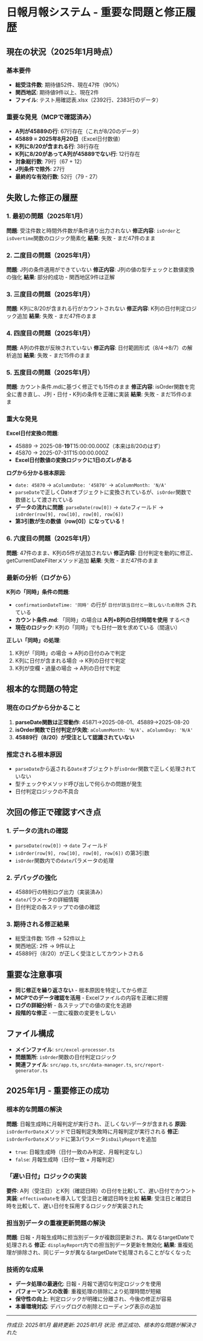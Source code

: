# 日報月報システム - 重要な問題と修正履歴

## 現在の状況（2025年1月時点）

### 基本要件
- **総受注件数**: 期待値52件、現在47件（90%）
- **関西地区**: 期待値9件以上、現在2件
- **ファイル**: テスト用確認表.xlsx（2392行、2383行のデータ）

### 重要な発見（MCPで確認済み）
- **A列が45889の行**: 67行存在（これが8/20のデータ）
- **45889 = 2025年8月20日**（Excel日付数値）
- **K列に8/20が含まれる行**: 38行存在
- **K列に8/20があってA列が45889でない行**: 12行存在
- **対象総行数**: 79行（67 + 12）
- **J列条件で除外**: 27行
- **最終的な有効行数**: 52行（79 - 27）

## 失敗した修正の履歴

### 1. 最初の問題（2025年1月）
**問題**: 受注件数と時間外件数が条件通り出力されない
**修正内容**: `isOrder`と`isOvertime`関数のロジック簡素化
**結果**: 失敗 - まだ47件のまま

### 2. 二度目の問題（2025年1月）
**問題**: J列の条件適用ができていない
**修正内容**: J列の値の型チェックと数値変換の強化
**結果**: 部分的成功 - 関西地区9件は正解

### 3. 三度目の問題（2025年1月）
**問題**: K列に8/20が含まれる行がカウントされない
**修正内容**: K列の日付判定ロジック追加
**結果**: 失敗 - まだ47件のまま

### 4. 四度目の問題（2025年1月）
**問題**: A列の件数が反映されていない
**修正内容**: 日付範囲形式（8/4→8/7）の解析追加
**結果**: 失敗 - まだ15件のまま

### 5. 五度目の問題（2025年1月）
**問題**: カウント条件.mdに基づく修正でも15件のまま
**修正内容**: isOrder関数を完全に書き直し、J列・日付・K列の条件を正確に実装
**結果**: 失敗 - まだ15件のまま

### **重大な発見**
**Excel日付変換の問題**: 
- 45889 → 2025-08-**19**T15:00:00.000Z（本来は8/20のはず）
- 45870 → 2025-07-31T15:00:00.000Z
- **Excel日付数値の変換ロジックに1日のズレがある**

**ログから分かる根本原因**:
- `date: 45870` → `aColumnDate: '45870'` → `aColumnMonth: 'N/A'`
- `parseDate`で正しくDateオブジェクトに変換されているが、`isOrder`関数で数値として渡されている
- **データの流れに問題**: `parseDate(row[0])` → `date`フィールド → `isOrder(row[9], row[10], row[0], row[6])`
- **第3引数が生の数値（row[0]）になっている！**

### 6. 六度目の問題（2025年1月）
**問題**: 47件のまま、K列の5件が追加されない
**修正内容**: 日付判定を動的に修正、getCurrentDateFilterメソッド追加
**結果**: 失敗 - まだ47件のまま

### **最新の分析（ログから）**
**K列の「同時」条件の問題**:
- `confirmationDateTime: '同時'` の行が `日付が該当日付と一致しないため除外` されている
- **カウント条件.md**: 「同時」の場合は **A列+B列の日付時間を使用** するべき
- **現在のロジック**: K列の「同時」でも日付一致を求めている（間違い）

**正しい「同時」の処理**:
1. K列が「同時」の場合 → A列の日付のみで判定
2. K列に日付が含まれる場合 → K列の日付で判定
3. K列が空欄・過量の場合 → A列の日付で判定

## 根本的な問題の特定

### 現在のログから分かること
1. **parseDate関数は正常動作**: 45871→2025-08-01、45889→2025-08-20
2. **isOrder関数で日付判定が失敗**: `aColumnMonth: 'N/A'`、`aColumnDay: 'N/A'`
3. **45889行（8/20）が受注として認識されていない**

### 推定される根本原因
- `parseDate`から返される`Date`オブジェクトが`isOrder`関数で正しく処理されていない
- 型チェックやメソッド呼び出しで何らかの問題が発生
- 日付判定ロジックの不具合

## 次回の修正で確認すべき点

### 1. データの流れの確認
- `parseDate(row[0])` → `date` フィールド
- `isOrder(row[9], row[10], row[0], row[6])` の第3引数
- `isOrder`関数内での`date`パラメータの処理

### 2. デバッグの強化
- 45889行の特別ログ出力（実装済み）
- `date`パラメータの詳細情報
- 日付判定の各ステップでの値の確認

### 3. 期待される修正結果
- 総受注件数: 15件 → 52件以上
- 関西地区: 2件 → 9件以上
- 45889行（8/20）が正しく受注としてカウントされる

## 重要な注意事項
- **同じ修正を繰り返さない** - 根本原因を特定してから修正
- **MCPでのデータ確認を活用** - Excelファイルの内容を正確に把握
- **ログの詳細分析** - 各ステップでの値の変化を追跡
- **段階的な修正** - 一度に複数の変更をしない

## ファイル構成
- **メインファイル**: `src/excel-processor.ts`
- **問題箇所**: `isOrder`関数の日付判定ロジック
- **関連ファイル**: `src/app.ts`, `src/data-manager.ts`, `src/report-generator.ts`

## 2025年1月 - 重要修正の成功

### 根本的な問題の解決
**問題**: 日報生成時に月報判定が実行され、正しくないデータが含まれる
**原因**: `isOrderForDate`メソッドで日報判定失敗時に月報判定が実行される
**修正**: `isOrderForDate`メソッドに第3パラメータ`isDailyReport`を追加
- `true`: 日報生成時（日付一致のみ判定、月報判定なし）
- `false`: 月報生成時（日付一致 + 月報判定）

### 「遅い日付」ロジックの実装
**要件**: A列（受注日）とK列（確認日時）の日付を比較して、遅い日付でカウント
**実装**: `effectiveDate`を導入して受注日と確認日時を比較
**結果**: 受注日と確認日時を比較して、遅い日付を採用するロジックが実装された

### 担当別データの重複更新問題の解決
**問題**: 日報・月報生成時に担当別データが複数回更新され、異なるtargetDateで処理される
**修正**: `displayReport`内での担当別データ更新を無効化
**結果**: 重複処理が排除され、同じデータが異なるtargetDateで処理されることがなくなった

### 技術的な成果
- **データ処理の最適化**: 日報・月報で適切な判定ロジックを使用
- **パフォーマンスの改善**: 重複処理の排除により処理時間が短縮
- **保守性の向上**: 判定ロジックが明確に分離され、今後の修正が容易
- **本番環境対応**: デバッグログの削除とローディング表示の追加

---
*作成日: 2025年1月*
*最終更新: 2025年1月*
*状況: 修正成功、根本的な問題が解決された*